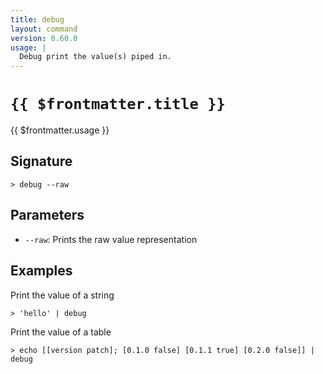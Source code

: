 ```yaml
---
title: debug
layout: command
version: 0.60.0
usage: |
  Debug print the value(s) piped in.
---
```


# `{{ $frontmatter.title }}`

<div style='white-space: pre-wrap;'>{{ $frontmatter.usage }}</div>

## Signature

`> debug --raw`

## Parameters

- `--raw`: Prints the raw value representation

## Examples

Print the value of a string

```shell
> 'hello' | debug
```

Print the value of a table

```shell
> echo [[version patch]; [0.1.0 false] [0.1.1 true] [0.2.0 false]] | debug
```
